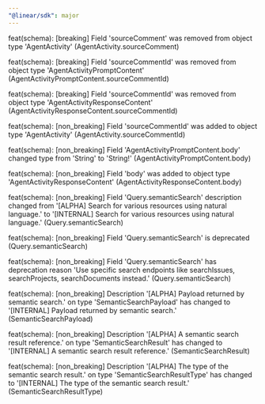 ```yaml
---
"@linear/sdk": major
---
```



feat(schema): [breaking] Field 'sourceComment' was removed from object type 'AgentActivity' (AgentActivity.sourceComment)

feat(schema): [breaking] Field 'sourceCommentId' was removed from object type 'AgentActivityPromptContent' (AgentActivityPromptContent.sourceCommentId)

feat(schema): [breaking] Field 'sourceCommentId' was removed from object type 'AgentActivityResponseContent' (AgentActivityResponseContent.sourceCommentId)

feat(schema): [non_breaking] Field 'sourceCommentId' was added to object type 'AgentActivity' (AgentActivity.sourceCommentId)

feat(schema): [non_breaking] Field 'AgentActivityPromptContent.body' changed type from 'String' to 'String!' (AgentActivityPromptContent.body)

feat(schema): [non_breaking] Field 'body' was added to object type 'AgentActivityResponseContent' (AgentActivityResponseContent.body)

feat(schema): [non_breaking] Field 'Query.semanticSearch' description changed from '[ALPHA] Search for various resources using natural language.' to '[INTERNAL] Search for various resources using natural language.' (Query.semanticSearch)

feat(schema): [non_breaking] Field 'Query.semanticSearch' is deprecated (Query.semanticSearch)

feat(schema): [non_breaking] Field 'Query.semanticSearch' has deprecation reason 'Use specific search endpoints like searchIssues, searchProjects, searchDocuments instead.' (Query.semanticSearch)

feat(schema): [non_breaking] Description '[ALPHA] Payload returned by semantic search.' on type 'SemanticSearchPayload' has changed to '[INTERNAL] Payload returned by semantic search.' (SemanticSearchPayload)

feat(schema): [non_breaking] Description '[ALPHA] A semantic search result reference.' on type 'SemanticSearchResult' has changed to '[INTERNAL] A semantic search result reference.' (SemanticSearchResult)

feat(schema): [non_breaking] Description '[ALPHA] The type of the semantic search result.' on type 'SemanticSearchResultType' has changed to '[INTERNAL] The type of the semantic search result.' (SemanticSearchResultType)